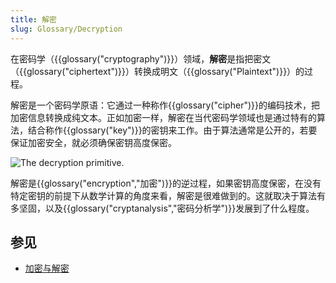 ```yaml
---
title: 解密
slug: Glossary/Decryption
---
```

在密码学（{{glossary("cryptography")}}）领域，**解密**是指把密文（{{glossary("ciphertext")}}）转换成明文（{{glossary("Plaintext")}}）的过程。

解密是一个密码学原语：它通过一种称作{{glossary("cipher")}}的编码技术，把加密信息转换成纯文本。正如加密一样，解密在当代密码学领域也是通过特有的算法，结合称作{{glossary("key")}}的密钥来工作。由于算法通常是公开的，若要保证加密安全，就必须确保密钥高度保密。

![The decryption primitive.](decryption.png)

解密是{{glossary("encryption","加密")}}的逆过程，如果密钥高度保密，在没有特定密钥的前提下从数学计算的角度来看，解密是很难做到的。这就取决于算法有多坚固，以及{{glossary("cryptanalysis","密码分析学")}}发展到了什么程度。

## 参见

- [加密与解密](/zh-CN/docs/Encryption_and_Decryption)
